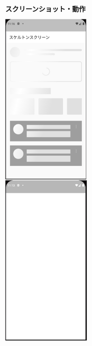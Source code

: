## スクリーンショット・動作

<img src="assets/screenshot/1.png" height="500px" /><img src="assets/screenshot/example.gif" height="500px" />
